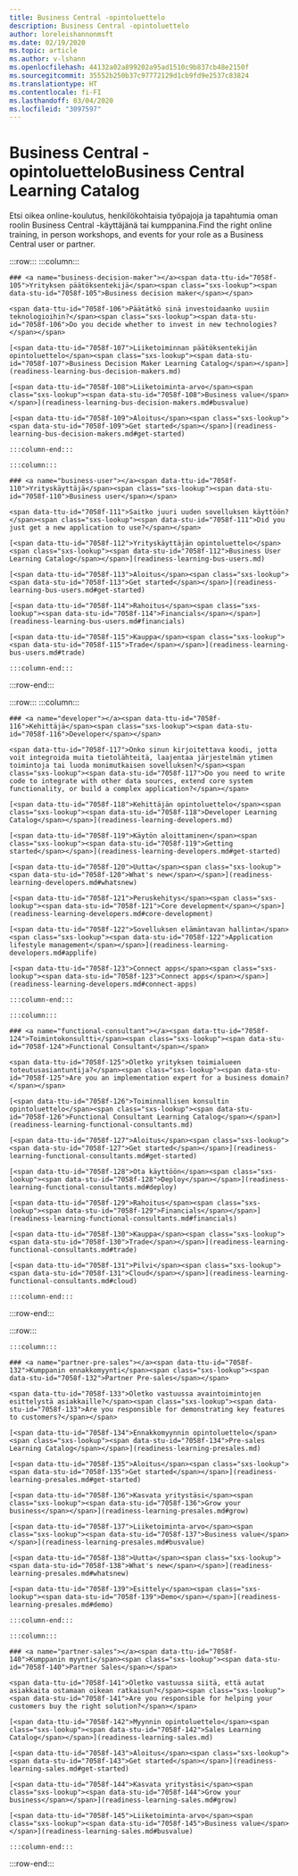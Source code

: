 ```yaml
---
title: Business Central -opintoluettelo
description: Business Central -opintoluettelo
author: loreleishannonmsft
ms.date: 02/19/2020
ms.topic: article
ms.author: v-lshann
ms.openlocfilehash: 44132a02a899202a95ad1510c9b837cb48e2150f
ms.sourcegitcommit: 35552b250b37c97772129d1cb9fd9e2537c83824
ms.translationtype: HT
ms.contentlocale: fi-FI
ms.lasthandoff: 03/04/2020
ms.locfileid: "3097597"
---
```

# <a name="business-central-learning-catalog"></a><span data-ttu-id="7058f-103">Business Central -opintoluettelo</span><span class="sxs-lookup"><span data-stu-id="7058f-103">Business Central Learning Catalog</span></span>
<span data-ttu-id="7058f-104">Etsi oikea online-koulutus, henkilökohtaisia työpajoja ja tapahtumia oman roolin Business Central -käyttäjänä tai kumppanina.</span><span class="sxs-lookup"><span data-stu-id="7058f-104">Find the right online training, in person workshops, and events for your role as a Business Central user or partner.</span></span>

:::row:::
    :::column:::

    ### <a name="business-decision-maker"></a><span data-ttu-id="7058f-105">Yrityksen päätöksentekijä</span><span class="sxs-lookup"><span data-stu-id="7058f-105">Business decision maker</span></span>

    <span data-ttu-id="7058f-106">Päätätkö sinä investoidaanko uusiin teknologioihin?</span><span class="sxs-lookup"><span data-stu-id="7058f-106">Do you decide whether to invest in new technologies?</span></span> 

    [<span data-ttu-id="7058f-107">Liiketoiminnan päätöksentekijän opintoluettelo</span><span class="sxs-lookup"><span data-stu-id="7058f-107">Business Decision Maker Learning Catalog</span></span>](readiness-learning-bus-decision-makers.md)

    [<span data-ttu-id="7058f-108">Liiketoiminta-arvo</span><span class="sxs-lookup"><span data-stu-id="7058f-108">Business value</span></span>](readiness-learning-bus-decision-makers.md#busvalue)

    [<span data-ttu-id="7058f-109">Aloitus</span><span class="sxs-lookup"><span data-stu-id="7058f-109">Get started</span></span>](readiness-learning-bus-decision-makers.md#get-started)

    :::column-end:::

    :::column:::

    ### <a name="business-user"></a><span data-ttu-id="7058f-110">Yrityskäyttäjä</span><span class="sxs-lookup"><span data-stu-id="7058f-110">Business user</span></span>

    <span data-ttu-id="7058f-111">Saitko juuri uuden sovelluksen käyttöön?</span><span class="sxs-lookup"><span data-stu-id="7058f-111">Did you just get a new application to use?</span></span> 

    [<span data-ttu-id="7058f-112">Yrityskäyttäjän opintoluettelo</span><span class="sxs-lookup"><span data-stu-id="7058f-112">Business User Learning Catalog</span></span>](readiness-learning-bus-users.md)

    [<span data-ttu-id="7058f-113">Aloitus</span><span class="sxs-lookup"><span data-stu-id="7058f-113">Get started</span></span>](readiness-learning-bus-users.md#get-started)

    [<span data-ttu-id="7058f-114">Rahoitus</span><span class="sxs-lookup"><span data-stu-id="7058f-114">Financials</span></span>](readiness-learning-bus-users.md#financials)

    [<span data-ttu-id="7058f-115">Kauppa</span><span class="sxs-lookup"><span data-stu-id="7058f-115">Trade</span></span>](readiness-learning-bus-users.md#trade)

    :::column-end:::

:::row-end:::

:::row:::
    :::column:::

    ### <a name="developer"></a><span data-ttu-id="7058f-116">Kehittäjä</span><span class="sxs-lookup"><span data-stu-id="7058f-116">Developer</span></span>

    <span data-ttu-id="7058f-117">Onko sinun kirjoitettava koodi, jotta voit integroida muita tietolähteitä, laajentaa järjestelmän ytimen toimintoja tai luoda monimutkaisen sovelluksen?</span><span class="sxs-lookup"><span data-stu-id="7058f-117">Do you need to write code to integrate with other data sources, extend core system functionality, or build a complex application?</span></span>

    [<span data-ttu-id="7058f-118">Kehittäjän opintoluettelo</span><span class="sxs-lookup"><span data-stu-id="7058f-118">Developer Learning Catalog</span></span>](readiness-learning-developers.md)

    [<span data-ttu-id="7058f-119">Käytön aloittaminen</span><span class="sxs-lookup"><span data-stu-id="7058f-119">Getting started</span></span>](readiness-learning-developers.md#get-started)

    [<span data-ttu-id="7058f-120">Uutta</span><span class="sxs-lookup"><span data-stu-id="7058f-120">What's new</span></span>](readiness-learning-developers.md#whatsnew)

    [<span data-ttu-id="7058f-121">Peruskehitys</span><span class="sxs-lookup"><span data-stu-id="7058f-121">Core development</span></span>](readiness-learning-developers.md#core-development)

    [<span data-ttu-id="7058f-122">Sovelluksen elämäntavan hallinta</span><span class="sxs-lookup"><span data-stu-id="7058f-122">Application lifestyle management</span></span>](readiness-learning-developers.md#applife)

    [<span data-ttu-id="7058f-123">Connect apps</span><span class="sxs-lookup"><span data-stu-id="7058f-123">Connect apps</span></span>](readiness-learning-developers.md#connect-apps)

    :::column-end:::

    :::column:::

    ### <a name="functional-consultant"></a><span data-ttu-id="7058f-124">Toimintokonsultti</span><span class="sxs-lookup"><span data-stu-id="7058f-124">Functional Consultant</span></span>
    
    <span data-ttu-id="7058f-125">Oletko yrityksen toimialueen toteutusasiantuntija?</span><span class="sxs-lookup"><span data-stu-id="7058f-125">Are you an implementation expert for a business domain?</span></span> 

    [<span data-ttu-id="7058f-126">Toiminnallisen konsultin opintoluettelo</span><span class="sxs-lookup"><span data-stu-id="7058f-126">Functional Consultant Learning Catalog</span></span>](readiness-learning-functional-consultants.md)

    [<span data-ttu-id="7058f-127">Aloitus</span><span class="sxs-lookup"><span data-stu-id="7058f-127">Get started</span></span>](readiness-learning-functional-consultants.md#get-started)

    [<span data-ttu-id="7058f-128">Ota käyttöön</span><span class="sxs-lookup"><span data-stu-id="7058f-128">Deploy</span></span>](readiness-learning-functional-consultants.md#deploy)

    [<span data-ttu-id="7058f-129">Rahoitus</span><span class="sxs-lookup"><span data-stu-id="7058f-129">Financials</span></span>](readiness-learning-functional-consultants.md#financials)

    [<span data-ttu-id="7058f-130">Kauppa</span><span class="sxs-lookup"><span data-stu-id="7058f-130">Trade</span></span>](readiness-learning-functional-consultants.md#trade)

    [<span data-ttu-id="7058f-131">Pilvi</span><span class="sxs-lookup"><span data-stu-id="7058f-131">Cloud</span></span>](readiness-learning-functional-consultants.md#cloud)

    :::column-end:::

:::row-end:::

:::row:::

    :::column:::

    ### <a name="partner-pre-sales"></a><span data-ttu-id="7058f-132">Kumppanin ennakkomyynti</span><span class="sxs-lookup"><span data-stu-id="7058f-132">Partner Pre-sales</span></span>

    <span data-ttu-id="7058f-133">Oletko vastuussa avaintoimintojen esittelystä asiakkaille?</span><span class="sxs-lookup"><span data-stu-id="7058f-133">Are you responsible for demonstrating key features to customers?</span></span> 

    [<span data-ttu-id="7058f-134">Ennakkomyynnin opintoluettelo</span><span class="sxs-lookup"><span data-stu-id="7058f-134">Pre-sales Learning Catalog</span></span>](readiness-learning-presales.md)

    [<span data-ttu-id="7058f-135">Aloitus</span><span class="sxs-lookup"><span data-stu-id="7058f-135">Get started</span></span>](readiness-learning-presales.md#get-started)

    [<span data-ttu-id="7058f-136">Kasvata yritystäsi</span><span class="sxs-lookup"><span data-stu-id="7058f-136">Grow your business</span></span>](readiness-learning-presales.md#grow)

    [<span data-ttu-id="7058f-137">Liiketoiminta-arvo</span><span class="sxs-lookup"><span data-stu-id="7058f-137">Business value</span></span>](readiness-learning-presales.md#busvalue)

    [<span data-ttu-id="7058f-138">Uutta</span><span class="sxs-lookup"><span data-stu-id="7058f-138">What's new</span></span>](readiness-learning-presales.md#whatsnew)

    [<span data-ttu-id="7058f-139">Esittely</span><span class="sxs-lookup"><span data-stu-id="7058f-139">Demo</span></span>](readiness-learning-presales.md#demo)

    :::column-end:::

    :::column:::

    ### <a name="partner-sales"></a><span data-ttu-id="7058f-140">Kumppanin myynti</span><span class="sxs-lookup"><span data-stu-id="7058f-140">Partner Sales</span></span>

    <span data-ttu-id="7058f-141">Oletko vastuussa siitä, että autat asiakkaita ostamaan oikean ratkaisun?</span><span class="sxs-lookup"><span data-stu-id="7058f-141">Are you responsible for helping your customers buy the right solution?</span></span> 

    [<span data-ttu-id="7058f-142">Myynnin opintoluettelo</span><span class="sxs-lookup"><span data-stu-id="7058f-142">Sales Learning Catalog</span></span>](readiness-learning-sales.md)

    [<span data-ttu-id="7058f-143">Aloitus</span><span class="sxs-lookup"><span data-stu-id="7058f-143">Get started</span></span>](readiness-learning-sales.md#get-started)

    [<span data-ttu-id="7058f-144">Kasvata yritystäsi</span><span class="sxs-lookup"><span data-stu-id="7058f-144">Grow your business</span></span>](readiness-learning-sales.md#grow)

    [<span data-ttu-id="7058f-145">Liiketoiminta-arvo</span><span class="sxs-lookup"><span data-stu-id="7058f-145">Business value</span></span>](readiness-learning-sales.md#busvalue)

    :::column-end:::

:::row-end:::
